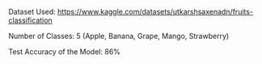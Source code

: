 Dataset Used: https://www.kaggle.com/datasets/utkarshsaxenadn/fruits-classification

Number of Classes: 5 (Apple, Banana, Grape, Mango, Strawberry)

Test Accuracy of the Model: 86%
